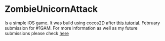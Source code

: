 ZombieUnicornAttack
===================

Is a simple iOS game. It was build using cocos2D after [this tutorial](http://www.raywenderlich.com/25736/how-to-make-a-simple-iphone-game-with-cocos2d-2-x-tutorial).
February submission for #1GAM. For more information as well as my future submissions please check [here](http://bit.ly/15merjy)
